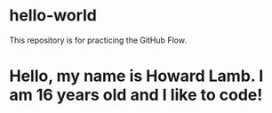 # hello-world
This repository is for practicing the GitHub Flow.
# Hello, my name is Howard Lamb. I am 16 years old and I like to code!
